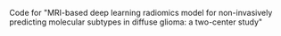 Code for "MRI-based deep learning radiomics model for non-invasively predicting molecular subtypes in diffuse glioma: a two-center study"
